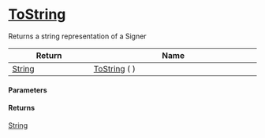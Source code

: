 # [ToString](./Signer--ToString.md)

Returns a string representation of a Signer

| Return<div><a href="#"><img width=225></a></div> | Name<div><a href="#"><img width=525></a></div> | 
| --- | --- | 
| [String](https://docs.microsoft.com/en-us/dotnet/api/System.String) | [ToString](./Signer--ToString.md) ( ) | 


#### Parameters

#### Returns
[String](https://docs.microsoft.com/en-us/dotnet/api/System.String)<br>
